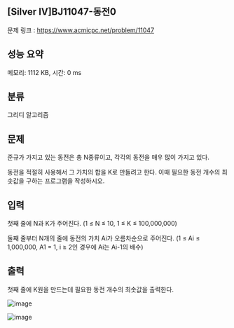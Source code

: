## [Silver Ⅳ]BJ11047-동전0
문제 링크 : https://www.acmicpc.net/problem/11047

## 성능 요약
메모리: 1112 KB, 시간: 0 ms

## 분류
그리디 알고리즘

## 문제
준규가 가지고 있는 동전은 총 N종류이고, 각각의 동전을 매우 많이 가지고 있다.

동전을 적절히 사용해서 그 가치의 합을 K로 만들려고 한다. 이때 필요한 동전 개수의 최솟값을 구하는 프로그램을 작성하시오.

## 입력
첫째 줄에 N과 K가 주어진다. (1 ≤ N ≤ 10, 1 ≤ K ≤ 100,000,000)

둘째 줄부터 N개의 줄에 동전의 가치 Ai가 오름차순으로 주어진다. (1 ≤ Ai ≤ 1,000,000, A1 = 1, i ≥ 2인 경우에 Ai는 Ai-1의 배수)

## 출력
첫째 줄에 K원을 만드는데 필요한 동전 개수의 최솟값을 출력한다.

![image](https://github.com/mooomiin/Moo_Mas/assets/28658500/873ad9bf-bc0a-4645-ab84-625b6aa58d08)

![image](https://github.com/mooomiin/Moo_Mas/assets/28658500/9968da66-eb82-475b-8766-5e4cec456677)
